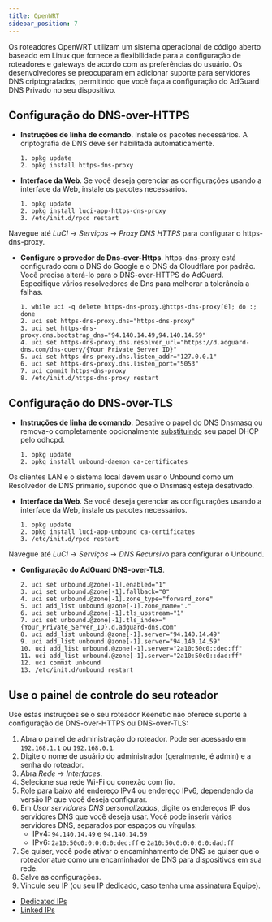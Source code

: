 ```yaml
---
title: OpenWRT
sidebar_position: 7
---
```


Os roteadores OpenWRT utilizam um sistema operacional de código aberto baseado em Linux que fornece a flexibilidade para a configuração de roteadores e gateways de acordo com as preferências do usuário. Os desenvolvedores se preocuparam em adicionar suporte para servidores DNS criptografados, permitindo que você faça a configuração do AdGuard DNS Privado no seu dispositivo.

## Configuração do DNS-over-HTTPS

 - **Instruções de linha de comando**. Instale os pacotes necessários. A criptografia de DNS deve ser habilitada automaticamente.

    ```# Install packages
    1. opkg update
    2. opkg install https-dns-proxy

    ```
 - **Interface da Web**. Se você deseja gerenciar as configurações usando a interface da Web, instale os pacotes necessários.

    ```# Install packages
    1. opkg update
    2. opkg install luci-app-https-dns-proxy
    3. /etc/init.d/rpcd restart
    ```

Navegue até _LuCI_ → _Serviços_ → _Proxy DNS HTTPS_ para configurar o https-dns-proxy.

 - **Configure o provedor de Dns-over-Https**. https-dns-proxy está configurado com o DNS do Google e o DNS da Cloudflare por padrão. Você precisa alterá-lo para o DNS-over-HTTPS do AdGuard. Especifique vários resolvedores de Dns para melhorar a tolerância a falhas.

    ```# Configure DoH provider
    1. while uci -q delete https-dns-proxy.@https-dns-proxy[0]; do :; done
    2. uci set https-dns-proxy.dns="https-dns-proxy"
    3. uci set https-dns-proxy.dns.bootstrap_dns="94.140.14.49,94.140.14.59"
    4. uci set https-dns-proxy.dns.resolver_url="https://d.adguard-dns.com/dns-query/{Your_Private_Server_ID}"
    5. uci set https-dns-proxy.dns.listen_addr="127.0.0.1"
    6. uci set https-dns-proxy.dns.listen_port="5053"
    7. uci commit https-dns-proxy
    8. /etc/init.d/https-dns-proxy restart
    ```

## Configuração do DNS-over-TLS

 - **Instruções de linha de comando**. [Desative](https://openwrt.org/docs/guide-user/base-system/dhcp_configuration#disabling_dns_role) o papel do DNS Dnsmasq ou remova-o completamente opcionalmente [substituindo](https://openwrt.org/docs/guide-user/base-system/dhcp_configuration#replacing_dnsmasq_with_odhcpd_and_unbound) seu papel DHCP pelo odhcpd.

    ```# Install packages
    1. opkg update
    2. opkg install unbound-daemon ca-certificates
    ```

Os clientes LAN e o sistema local devem usar o Unbound como um Resolvedor de DNS primário, supondo que o Dnsmasq esteja desativado.

 - **Interface da Web**. Se você deseja gerenciar as configurações usando a interface da Web, instale os pacotes necessários.

    ```# Install packages
    1. opkg update
    2. opkg install luci-app-unbound ca-certificates
    3. /etc/init.d/rpcd restart
    ```

Navegue até _LuCI_ → _Serviços_ → _DNS Recursivo_ para configurar o Unbound.

 - **Configuração do AdGuard DNS-over-TLS**.

    ```1. uci add unbound zone
    2. uci set unbound.@zone[-1].enabled="1"
    3. uci set unbound.@zone[-1].fallback="0"
    4. uci set unbound.@zone[-1].zone_type="forward_zone"
    5. uci add_list unbound.@zone[-1].zone_name="."
    6. uci set unbound.@zone[-1].tls_upstream="1"
    7. uci set unbound.@zone[-1].tls_index="{Your_Private_Server_ID}.d.adguard-dns.com"
    8. uci add_list unbound.@zone[-1].server="94.140.14.49"
    9. uci add_list unbound.@zone[-1].server="94.140.14.59"
    10. uci add_list unbound.@zone[-1].server="2a10:50c0::ded:ff"
    11. uci add_list unbound.@zone[-1].server="2a10:50c0::dad:ff"
    12. uci commit unbound
    13. /etc/init.d/unbound restart
    ```

## Use o painel de controle do seu roteador

Use estas instruções se o seu roteador Keenetic não oferece suporte à configuração de DNS-over-HTTPS ou DNS-over-TLS:

1. Abra o painel de administração do roteador. Pode ser acessado em `192.168.1.1` ou `192.168.0.1`.
2. Digite o nome de usuário do administrador (geralmente, é admin) e a senha do roteador.
3. Abra _Rede_ → _Interfaces_.
4. Selecione sua rede Wi-Fi ou conexão com fio.
5. Role para baixo até endereço IPv4 ou endereço IPv6, dependendo da versão IP que você deseja configurar.
6. Em _Usar servidores DNS personalizados_, digite os endereços IP dos servidores DNS que você deseja usar. Você pode inserir vários servidores DNS, separados por espaços ou vírgulas:
    - IPv4: `94.140.14.49` e `94.140.14.59`
    - IPv6: `2a10:50c0:0:0:0:0:ded:ff` e `2a10:50c0:0:0:0:0:dad:ff`
7. Se quiser, você pode ativar o encaminhamento de DNS se quiser que o roteador atue como um encaminhador de DNS para dispositivos em sua rede.
8. Salve as configurações.
9. Vincule seu IP (ou seu IP dedicado, caso tenha uma assinatura Equipe).

 - [Dedicated IPs](/private-dns/connect-devices/other-options/dedicated-ip.md)
 - [Linked IPs](/private-dns/connect-devices/other-options/linked-ip.md)

